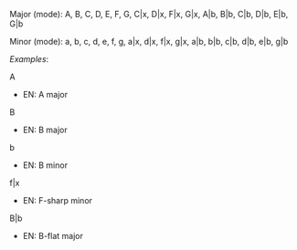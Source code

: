 Major (mode): A, B, C, D, E, F, G, C|x, D|x, F|x, G|x, A|b, B|b, C|b, D|b, E|b, G|b

Minor (mode): a, b, c, d, e, f, g, a|x, d|x, f|x, g|x, a|b, b|b, c|b, d|b, e|b, g|b



_Examples_:

A

- EN: A major

B

- EN: B major

b

- EN: B minor

f|x

- EN: F-sharp minor

B|b

- EN: B-flat major
